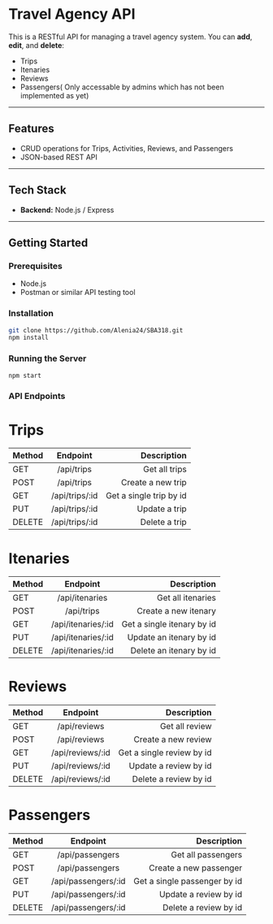 # Travel Agency API

This is a RESTful API for managing a travel agency system. You can **add**, **edit**, and **delete**:

- Trips
- Itenaries
- Reviews
- Passengers( Only accessable by admins which has not been implemented as yet)

---

## Features

- CRUD operations for Trips, Activities, Reviews, and Passengers
- JSON-based REST API

---

## Tech Stack

- **Backend:** Node.js / Express 
---

## Getting Started

### Prerequisites

- Node.js
- Postman or similar API testing tool

### Installation

```bash
git clone https://github.com/Alenia24/SBA318.git
npm install
```

### Running the Server
``` bash
npm start
```

### API Endpoints
# Trips
| Method        | Endpoint       |    Description             |
| ------------- |:--------------:| --------------------------:|
| GET           | /api/trips     | 	  Get all trips           |
| POST          | /api/trips     |  	Create a new trip       |
| GET           | /api/trips/:id | 	  Get a single trip by id |
| PUT           | /api/trips/:id |    Update a trip           |
| DELETE        | /api/trips/:id |    Delete a trip           |

# Itenaries
| Method        | Endpoint           | Description                |
| ------------- |:------------------:| --------------------------:|
| GET           | /api/itenaries     | Get all itenaries          |
| POST          | /api/trips         | Create a new itenary       |
| GET           | /api/itenaries/:id | Get a single itenary by id |
| PUT           | /api/itenaries/:id | Update an itenary by id    |
| DELETE        | /api/itenaries/:id | Delete an itenary by id    |

# Reviews
| Method        | Endpoint           |    Description                |
| ------------- |:------------------:| -----------------------------:|
| GET           | /api/reviews       | 	  Get all review             |
| POST          | /api/reviews       |  	Create a new review        |
| GET           | /api/reviews/:id   | 	  Get a single review by id  |
| PUT           | /api/reviews/:id   |    Update a review by id      |
| DELETE        | /api/reviews/:id   |    Delete a review by id      |

# Passengers
| Method        | Endpoint              |    Description                   |
| ------------- |:---------------------:| --------------------------------:|
| GET           | /api/passengers       | 	Get all passengers             |
| POST          | /api/passengers       |  	Create a new passenger         |
| GET           | /api/passengers/:id   | 	Get a single passenger by id   |
| PUT           | /api/passengers/:id   |    Update a review by id         |
| DELETE        | /api/passengers/:id   |    Delete a review by id         |




